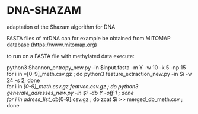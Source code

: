 # DNA-SHAZAM
adaptation of the Shazam algorithm for DNA

FASTA files of mtDNA can for example be obtained from MITOMAP database (https://www.mitomap.org) 

to run on a FASTA file with methylated data execute:

python3 Shannon_entropy_new.py -in $input.fasta -m Y -w 10 -k 5 -np 15  
for i in *[0-9]_meth.csv.gz ; do python3 feature_extraction_new.py -in $i -w 24 -s 2; done   
for i in *[0-9]_meth.csv.gz.featvec.csv.gz ; do python3 generate_adresses_new.py -in $i -db Y -off 1 ; done  
for i in adress_list_db*[0-9].csv.gz ; do zcat $i >> merged_db_meth.csv ; done  

